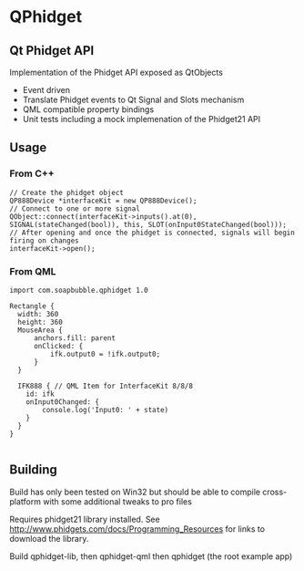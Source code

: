 # QPhidget


## Qt Phidget API
Implementation of the Phidget API exposed as QtObjects

* Event driven
* Translate Phidget events to Qt Signal and Slots mechanism
* QML compatible property bindings
* Unit tests including a mock implemenation of the Phidget21 API

## Usage

### From C++
```
// Create the phidget object
QP888Device *interfaceKit = new QP888Device();
// Connect to one or more signal
QObject::connect(interfaceKit->inputs().at(0), SIGNAL(stateChanged(bool)), this, SLOT(onInput0StateChanged(bool)));
// After opening and once the phidget is connected, signals will begin firing on changes
interfaceKit->open();
```

### From QML
```
import com.soapbubble.qphidget 1.0

Rectangle {
  width: 360
  height: 360
  MouseArea {
      anchors.fill: parent
      onClicked: {
          ifk.output0 = !ifk.output0;
      }
  }
  
  IFK888 { // QML Item for InterfaceKit 8/8/8
    id: ifk
    onInput0Changed: {
        console.log('Input0: ' + state)
    }
  }
}


```

## Building
Build has only been tested on Win32 but should be able to compile cross-platform with some additional tweaks to pro files

Requires phidget21 library installed.  See http://www.phidgets.com/docs/Programming_Resources for links to download the library.

Build qphidget-lib, then qphidget-qml then qphidget (the root example app)
